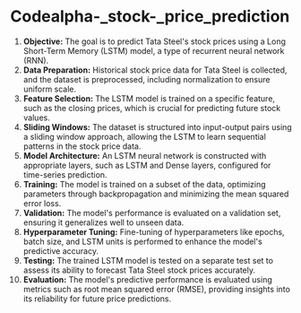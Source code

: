 # Codealpha-_stock-_price_prediction
1. **Objective:** The goal is to predict Tata Steel's stock prices using a Long Short-Term Memory (LSTM) model, a type of recurrent neural network (RNN). 
2. **Data Preparation:** Historical stock price data for Tata Steel is collected, and the dataset is preprocessed, including normalization to ensure uniform scale.
3. **Feature Selection:** The LSTM model is trained on a specific feature, such as the closing prices, which is crucial for predicting future stock values.
4. **Sliding Windows:** The dataset is structured into input-output pairs using a sliding window approach, allowing the LSTM to learn sequential patterns in the stock price data.
5. **Model Architecture:** An LSTM neural network is constructed with appropriate layers, such as LSTM and Dense layers, configured for time-series prediction.
6. **Training:** The model is trained on a subset of the data, optimizing parameters through backpropagation and minimizing the mean squared error loss.
7. **Validation:** The model's performance is evaluated on a validation set, ensuring it generalizes well to unseen data.
8. **Hyperparameter Tuning:** Fine-tuning of hyperparameters like epochs, batch size, and LSTM units is performed to enhance the model's predictive accuracy.
9. **Testing:** The trained LSTM model is tested on a separate test set to assess its ability to forecast Tata Steel stock prices accurately.
10. **Evaluation:** The model's predictive performance is evaluated using metrics such as root mean squared error (RMSE), providing insights into its reliability for future price predictions.
